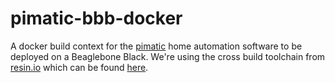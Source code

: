 # pimatic-bbb-docker
A docker build context for the [pimatic](http://pimatic.org) home automation software to be deployed on a Beaglebone Black. We're using the cross build toolchain from [resin.io](https://resin.io) which can be found [here](https://github.com/resin-io-projects/armv7hf-debian-qemu).
